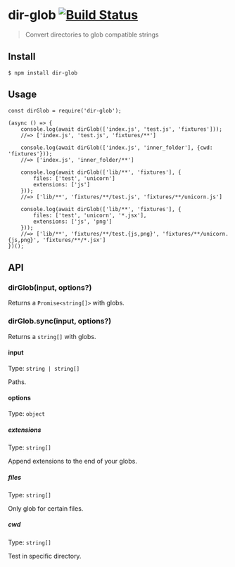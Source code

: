 dir-glob [![Build Status](https://travis-ci.org/kevva/dir-glob.svg?branch=master)](https://travis-ci.org/kevva/dir-glob)
========================================================================================================================

> Convert directories to glob compatible strings

Install
-------

    $ npm install dir-glob

Usage
-----

    const dirGlob = require('dir-glob');

    (async () => {
        console.log(await dirGlob(['index.js', 'test.js', 'fixtures']));
        //=> ['index.js', 'test.js', 'fixtures/**']

        console.log(await dirGlob(['index.js', 'inner_folder'], {cwd: 'fixtures'}));
        //=> ['index.js', 'inner_folder/**']

        console.log(await dirGlob(['lib/**', 'fixtures'], {
            files: ['test', 'unicorn']
            extensions: ['js']
        }));
        //=> ['lib/**', 'fixtures/**/test.js', 'fixtures/**/unicorn.js']

        console.log(await dirGlob(['lib/**', 'fixtures'], {
            files: ['test', 'unicorn', '*.jsx'],
            extensions: ['js', 'png']
        }));
        //=> ['lib/**', 'fixtures/**/test.{js,png}', 'fixtures/**/unicorn.{js,png}', 'fixtures/**/*.jsx']
    })();

API
---

### dirGlob(input, options?)

Returns a `Promise<string[]>` with globs.

### dirGlob.sync(input, options?)

Returns a `string[]` with globs.

#### input

Type: `string | string[]`

Paths.

#### options

Type: `object`

##### extensions

Type: `string[]`

Append extensions to the end of your globs.

##### files

Type: `string[]`

Only glob for certain files.

##### cwd

Type: `string[]`

Test in specific directory.
